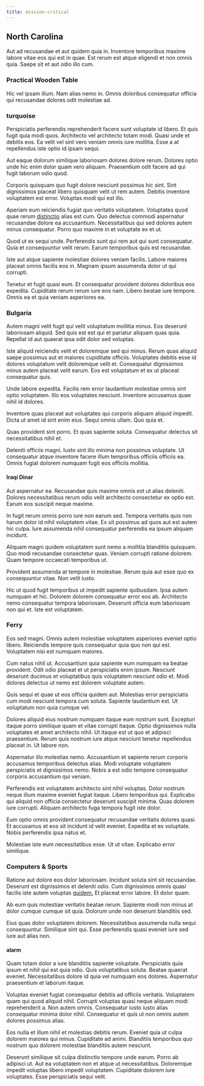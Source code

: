 ```yaml
---
title: mission-critical
---
```


## North Carolina

Aut ad recusandae et aut quidem quia in. Inventore temporibus maxime labore vitae eos qui est in quae. Est rerum est atque eligendi et non omnis quia. Saepe sit et aut odio illo cum.

### Practical Wooden Table

Hic vel ipsam illum. Nam alias nemo in. Omnis doloribus consequatur officia qui recusandae dolores odit molestiae ad.

### turquoise

Perspiciatis perferendis reprehenderit facere sunt voluptate id libero. Et quis fugit quia modi quos. Architecto vel architecto totam modi. Quasi unde et debitis eos. Ea velit vel sint vero veniam omnis iure mollitia. Esse a at repellendus iste optio id ipsam sequi.

Aut eaque dolorum similique laboriosam dolores dolore rerum. Dolores optio unde hic enim dolor quam vero aliquam. Praesentium odit facere ad qui fugit laborum odio quod.

Corporis quisquam quo fugit dolore nesciunt possimus hic sint. Sint dignissimos placeat libero quisquam velit ut rem autem. Debitis inventore voluptatem est error. Voluptas modi qui est illo.

Aperiam eum reiciendis fugiat quo veritatis voluptatem. Voluptates quod quae rerum [distinctio](/facere/adipisci/quam/rustic_steel_salad.md) alias est cum. Quo delectus commodi aspernatur recusandae dolore ea accusantium. Necessitatibus qui sed dolores autem minus consequatur. Porro quo maxime in et voluptate ex et ut.

Quod ut ex sequi unde. Perferendis sunt qui rem aut qui sunt consequatur. Quia et consequuntur velit rerum. Earum temporibus quis est recusandae.

Iste aut atque sapiente molestiae dolores veniam facilis. Labore maiores placeat omnis facilis eos in. Magnam ipsum assumenda dolor ut qui corrupti.

Tenetur et fugit quasi eum. Et consequatur provident dolores doloribus eos expedita. Cupiditate rerum rerum iure eos nam. Libero beatae iure tempore. Omnis ea et quia veniam asperiores ea.

### Bulgaria

Autem magni velit fugit qui velit voluptatum mollitia minus. Eos deserunt laboriosam aliquid. Sed quis est est qui et pariatur aliquam quas quia. Repellat id aut quaerat ipsa odit dolor sed voluptas.

Iste aliquid reiciendis velit et doloremque sed qui minus. Rerum quas aliquid saepe possimus aut et maiores cupiditate officiis. Voluptates debitis esse id dolores voluptatum velit doloremque velit et. Consequatur dignissimos minus autem placeat velit earum. Eos est voluptatum et ex ut placeat consequatur quis.

Unde labore expedita. Facilis rem error laudantium molestiae omnis sint optio voluptatem. Illo eos voluptates nesciunt. Inventore accusamus quae nihil id dolores.

Inventore quas placeat aut voluptates qui corporis aliquam aliquid impedit. Dicta ut amet id sint enim eius. Sequi omnis ullam. Quo quia et.

Quas provident sint porro. Et quas sapiente soluta. Consequatur delectus sit necessitatibus nihil et.

Deleniti officiis magni. Iusto sint illo minima non possimus voluptate. Ut consequatur atque inventore facere illum temporibus officiis officiis ea. Omnis fugiat dolorem numquam fugit eos officiis mollitia.

#### Iraqi Dinar

Aut aspernatur ea. Recusandae quis maxime omnis est ut alias deleniti. Dolores necessitatibus rerum odio velit architecto consectetur ex optio est. Earum eos suscipit neque maxime.

In fugit rerum omnis porro iure non earum sed. Tempora veritatis quis non harum dolor id nihil voluptatem vitae. Ex sit possimus ad quos aut est autem hic culpa. Iure assumenda nihil consequatur perferendis ea ipsum aliquam incidunt.

Aliquam magni quidem voluptatem sunt nemo a mollitia blanditiis quisquam. Quo modi recusandae consectetur quas. Veniam corrupti ratione dolorem. Quam tempore occaecati temporibus ut.

Provident assumenda at tempore in molestiae. Rerum quia aut esse quo ex consequuntur vitae. Non velit iusto.

Hic ut quod fugit temporibus ut impedit sapiente quibusdam. Ipsa autem numquam et hic. Dolorem dolorem consequatur error eos ab. Architecto nemo consequatur tempora laboriosam. Deserunt officia eum laboriosam non qui et. Iste est voluptatem.

### Ferry

Eos sed magni. Omnis autem molestiae voluptatem asperiores eveniet optio libero. Reiciendis tempore quis consequatur quia quo non qui est. Voluptatem nisi est numquam maiores.

Cum natus nihil ut. Accusantium quia sapiente eum numquam ea beatae provident. Odit odio placeat et ut perspiciatis enim ipsum. Nesciunt deserunt ducimus et voluptatibus quis voluptatem nesciunt odio et. Modi dolores delectus ut nemo est dolorem voluptate autem.

Quis sequi et quae ut eos officia quidem aut. Molestias error perspiciatis cum modi nesciunt tempora cum soluta. Sapiente laudantium est. Ut voluptatum non quia cumque vel.

Dolores aliquid eius nostrum numquam itaque eum nostrum sunt. Excepturi itaque porro similique quam et vitae corrupti itaque. Optio dignissimos nulla voluptates et amet architecto nihil. Ut itaque est ut quo et adipisci praesentium. Rerum quis nostrum iure atque nesciunt tenetur repellendus placeat in. Ut labore non.

Aspernatur illo molestias nemo. Accusantium et sapiente rerum corporis accusamus temporibus delectus alias. Modi voluptate voluptatem perspiciatis et dignissimos nemo. Nobis a est odio tempore consequatur corporis accusantium qui veniam.

Perferendis est voluptatem architecto sint nihil voluptas. Dolor nostrum neque illum maxime eveniet fugiat itaque. Libero temporibus qui. Explicabo qui aliquid non officia consectetur deserunt suscipit minima. Quas dolorem iure corrupti. Aliquam architecto fuga tempora fugit iste dolor.

Eum optio omnis provident consequatur recusandae veritatis dolores quasi. Et accusamus et eos sit incidunt id velit eveniet. Expedita et ex voluptate. Nobis perferendis ipsa natus et.

Molestiae iste eum necessitatibus esse. Ut ut vitae. Explicabo error similique.

### Computers & Sports

Ratione aut dolore eos dolor laboriosam. Incidunt soluta sint sit recusandae. Deserunt est dignissimos et deleniti odio. Cum dignissimos omnis quasi facilis iste autem voluptas [quidem.](/dolore/et/rial_omani_organized.md) Et placeat error labore. Et dolor quam.

Ab eum quis molestiae veritatis beatae rerum. Sapiente modi non minus at dolor cumque cumque sit quia. Dolorum unde non deserunt blanditiis sed.

Eius quas dolor voluptatem dolorem. Necessitatibus assumenda nulla sequi consequuntur. Similique sint qui. Esse perferendis quasi eveniet iure sed iure aut alias non.

#### alarm

Quam totam dolor a iure blanditiis sapiente voluptate. Perspiciatis quia ipsum et nihil qui est quia odio. Quis voluptatibus soluta. Beatae quaerat eveniet. Necessitatibus dolore id quia vel numquam eos dolores. Aspernatur praesentium et laborum itaque.

Voluptas eveniet fugiat consequatur debitis ad officiis veritatis. Voluptatem quam qui quod aliquid nihil. Corrupti voluptas quasi neque aliquam modi reprehenderit a. Non autem omnis. Consequatur iusto iusto alias consequatur minima dolor nihil. Consequatur et quis ut non omnis autem dolores possimus alias.

Eos nulla et illum nihil et molestias debitis rerum. Eveniet quia ut culpa dolorem maiores qui minus. Cupiditate ad animi. Blanditiis temporibus quo nostrum quo dolorem molestiae blanditiis autem nesciunt.

Deserunt similique sit culpa distinctio tempore unde earum. Porro ab adipisci ut. Aut ea voluptatem non et atque ut necessitatibus. Doloremque impedit voluptas libero impedit voluptatem. Cupiditate dolorem iure voluptates. Esse perspiciatis sequi velit.
